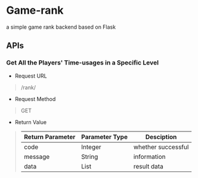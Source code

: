# Game-rank
a simple game rank backend based on Flask

## APIs

### Get All the Players' Time-usages in a Specific Level

- Request URL

> /rank/<level>

- Request Method

> GET

- Return Value

> | Return Parameter | Parameter Type | Desciption         |
> | ---------------- | -------------- | ------------------ |
> | code             | Integer        | whether successful |
> | message          | String         | information        |
> | data             | List           | result data        |
